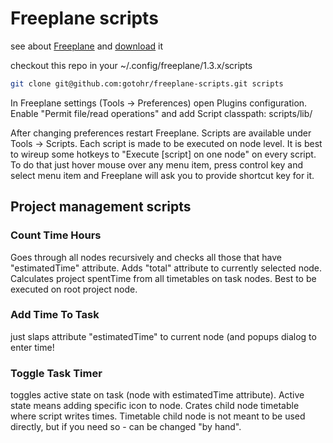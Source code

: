 # Freeplane scripts

see about [Freeplane](http://www.freeplane.org/wiki/index.php/Main_Page) and [download](http://sourceforge.net/projects/freeplane) it

checkout this repo in your ~/.config/freeplane/1.3.x/scripts
```bash
git clone git@github.com:gotohr/freeplane-scripts.git scripts
```
In Freeplane settings (Tools -> Preferences) open Plugins configuration. Enable "Permit file/read operations" and add Script classpath: scripts/lib/

After changing preferences restart Freeplane. Scripts are available under Tools -> Scripts. Each script is made to be executed on node level. It is best to wireup some hotkeys to "Execute [script] on one node" on every script.
To do that just hover mouse over any menu item, press control key and select menu item and Freeplane will ask you to provide shortcut key for it.

## Project management scripts

### Count Time Hours
Goes through all nodes recursively and checks all those that have "estimatedTime" attribute. 
Adds "total" attribute to currently selected node. Calculates project spentTime from all timetables on task nodes.
Best to be executed on root project node.

### Add Time To Task
just slaps attribute "estimatedTime" to current node (and popups dialog to enter time!

### Toggle Task Timer
toggles active state on task (node with estimatedTime attribute). Active state means adding specific icon to node. Crates child node timetable where script writes times. Timetable child node is not meant to be used directly, but if you need so - can be changed "by hand".
 
